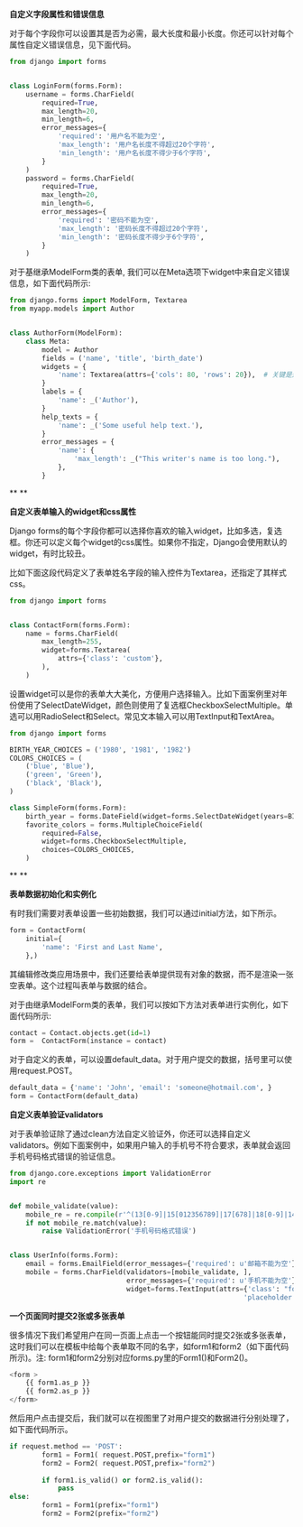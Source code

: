 **自定义字段属性和错误信息**

对于每个字段你可以设置其是否为必需，最大长度和最小长度。你还可以针对每个属性自定义错误信息，见下面代码。

```python
from django import forms


class LoginForm(forms.Form):  
    username = forms.CharField(
        required=True,
        max_length=20,
        min_length=6,
        error_messages={
            'required': '用户名不能为空',
            'max_length': '用户名长度不得超过20个字符',
            'min_length': '用户名长度不得少于6个字符',
        }
    )
    password = forms.CharField(
        required=True,
        max_length=20,
        min_length=6,
        error_messages={
            'required': '密码不能为空',
            'max_length': '密码长度不得超过20个字符',
            'min_length': '密码长度不得少于6个字符',
        }
    )
```



对于基继承ModelForm类的表单, 我们可以在Meta选项下widget中来自定义错误信息，如下面代码所示:

```python
from django.forms import ModelForm, Textarea
from myapp.models import Author


class AuthorForm(ModelForm):
    class Meta:
        model = Author
        fields = ('name', 'title', 'birth_date')
        widgets = {
            'name': Textarea(attrs={'cols': 80, 'rows': 20}),  # 关键是这一行
        }
        labels = {
            'name': _('Author'),
        }
        help_texts = {
            'name': _('Some useful help text.'),
        }
        error_messages = {
            'name': {
                'max_length': _("This writer's name is too long."),
            },
        }
```

**
**

**自定义表单输入的widget和css属性**

Django forms的每个字段你都可以选择你喜欢的输入widget，比如多选，复选框。你还可以定义每个widget的css属性。如果你不指定，Django会使用默认的widget，有时比较丑。



比如下面这段代码定义了表单姓名字段的输入控件为Textarea，还指定了其样式css。



```python
from django import forms


class ContactForm(forms.Form):
    name = forms.CharField(
        max_length=255,
        widget=forms.Textarea(
            attrs={'class': 'custom'},
        ),
    )
```



设置widget可以是你的表单大大美化，方便用户选择输入。比如下面案例里对年份使用了SelectDateWidget，颜色则使用了复选框CheckboxSelectMultiple。单选可以用RadioSelect和Select。常见文本输入可以用TextInput和TextArea。



```python
from django import forms

BIRTH_YEAR_CHOICES = ('1980', '1981', '1982')
COLORS_CHOICES = (
    ('blue', 'Blue'),
    ('green', 'Green'),
    ('black', 'Black'),
)

class SimpleForm(forms.Form):
    birth_year = forms.DateField(widget=forms.SelectDateWidget(years=BIRTH_YEAR_CHOICES))
    favorite_colors = forms.MultipleChoiceField(
        required=False,
        widget=forms.CheckboxSelectMultiple,
        choices=COLORS_CHOICES,
    )
```

**
**

**表单数据初始化和实例化**

有时我们需要对表单设置一些初始数据，我们可以通过initial方法，如下所示。



```python
form = ContactForm(
    initial={
        'name': 'First and Last Name',
    },)
```

其编辑修改类应用场景中，我们还要给表单提供现有对象的数据，而不是渲染一张空表单。这个过程叫表单与数据的结合。



对于由继承ModelForm类的表单，我们可以按如下方法对表单进行实例化，如下面代码所示:

```python
contact = Contact.objects.get(id=1)
form =  ContactForm(instance = contact)
```



对于自定义的表单，可以设置default_data。对于用户提交的数据，括号里可以使用request.POST。

```python
default_data = {'name': 'John', 'email': 'someone@hotmail.com', }
form = ContactForm(default_data)
```



**自定义表单验证validators**

对于表单验证除了通过clean方法自定义验证外，你还可以选择自定义validators。例如下面案例中，如果用户输入的手机号不符合要求，表单就会返回手机号码格式错误的验证信息。

```python
from django.core.exceptions import ValidationError
import re


def mobile_validate(value):
    mobile_re = re.compile(r'^(13[0-9]|15[012356789]|17[678]|18[0-9]|14[57])[0-9]{8}$')
    if not mobile_re.match(value):
        raise ValidationError('手机号码格式错误')


class UserInfo(forms.Form):
    email = forms.EmailField(error_messages={'required': u'邮箱不能为空'},)
    mobile = forms.CharField(validators=[mobile_validate, ],
                             error_messages={'required': u'手机不能为空'},
                             widget=forms.TextInput(attrs={'class': "form-control",
                                                          'placeholder': u'手机号码'}),)
```



**一个页面同时提交2张或多张表单**

很多情况下我们希望用户在同一页面上点击一个按钮能同时提交2张或多张表单，这时我们可以在模板中给每个表单取不同的名字，如form1和form2（如下面代码所示)。注: form1和form2分别对应forms.py里的Form1()和Form2()。

```python
<form >
    {{ form1.as_p }}
    {{ form2.as_p }}
</form>
```

然后用户点击提交后，我们就可以在视图里了对用户提交的数据进行分别处理了，如下面代码所示。

```python
if request.method == 'POST':
        form1 = Form1( request.POST,prefix="form1")
        form2 = Form2( request.POST,prefix="form2")
        
        if form1.is_valid() or form2.is_valid(): 
            pass
else:
        form1 = Form1(prefix="form1")
        form2 = Form2(prefix="form2")
```